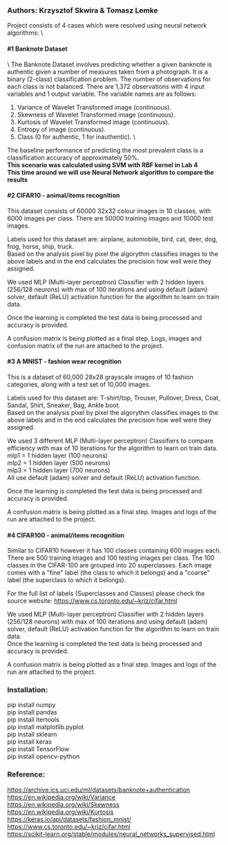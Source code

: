<h3>
Authors: Krzysztof Skwira & Tomasz Lemke
</h3>

Project consists of 4 cases which were resolved using neural network algorithms: \
<h4>#1 Banknote Dataset </h4> \
The Banknote Dataset involves predicting whether a given banknote is authentic given a number of measures taken from a photograph.
It is a binary (2-class) classification problem. The number of observations for each class is not balanced. There are 1,372 observations with 4 input variables and 1 output variable. The variable names are as follows:

1. Variance of Wavelet Transformed image (continuous).
2. Skewness of Wavelet Transformed image (continuous).
3. Kurtosis of Wavelet Transformed image (continuous).
4. Entropy of image (continuous).
5. Class (0 for authentic, 1 for inauthentic). \

The baseline performance of predicting the most prevalent class is a classification accuracy of approximately 50%. \
<b>This scenario was calculated using SVM with RBF kernel in Lab 4</b> \
<b>This time around we will use Neural Network algorithm to compare the results</b>

<h4>#2 CIFAR10 - animal/items recognition </h4> 

This dataset consists of 60000 32x32 colour images in 10 classes, with 6000 images per class. There are 50000 training images and 10000 test images.

Labels used for this dataset are: airplane, automobile, bird, cat, deer,
          dog, frog, horse, ship, truck. \
Based on the analysis pixel by pixel the algorythm classifies images to the above labels and in the end calculates the precision how well were they assigned.  

We used MLP (Multi-layer perceptron) Classifier with 2 hidden layers (256/128 neurons) with max of 100 iterations and using default (adam) solver, default (ReLU) activation function for the algorithm to learn on train data. 

Once the learning is completed the test data is being processed and accuracy is provided.

A confusion matrix is being plotted as a final step.
Logs, images and confusion matrix of the run are attached to the project. 

<h4>#3 A MNIST - fashion wear recognition </h4> 

This is a dataset of 60,000 28x28 grayscale images of 10 fashion categories, along with a test set of 10,000 images.

Labels used for this dataset are: T-shirt/top, Trouser, Pullover, Dress, Coat,
          Sandal, Shirt, Sneaker, Bag, Ankle boot. \
Based on the analysis pixel by pixel the algorythm classifies images to the above labels and in the end calculates the precision how well were they assigned.  

We used 3 different MLP (Multi-layer perceptron) Classifiers to compare efficiency with max of 10 iterations for the algorithm to learn on train data. \
mlp1 = 1 hidden layer (100 neurons) \
mlp2 = 1 hidden layer (500 neurons) \
mlp3 = 1 hidden layer (700 neurons) \
All use default (adam) solver and default (ReLU) activation function.

Once the learning is completed the test data is being processed and accuracy is provided.

A confusion matrix is being plotted as a final step.
Images and logs of the run are attached to the project. 

<h4>#4 CIFAR100 - animal/items recognition </h4> 

Similar to CIFAR10 however it has 100 classes containing 600 images each. \
There are 500 training images and 100 testing images per class. The 100 classes in the CIFAR-100 are grouped into 20 superclasses. Each image comes with a "fine" label (the class to which it belongs) and a "coarse" label (the superclass to which it belongs).

For the full list of labels (Superclasses and Classes) please check the source website:
https://www.cs.toronto.edu/~kriz/cifar.html

We used MLP (Multi-layer perceptron) Classifier with 2 hidden layers (256/128 neurons) with max of 100 iterations and using default (adam) solver, default (ReLU) activation function for the algorithm to learn on train data. \
Once the learning is completed the test data is being processed and accuracy is provided.

A confusion matrix is being plotted as a final step.
Images and logs of the run are attached to the project. 

<h3>
Installation: 
</h3>

pip install numpy \
pip install pandas \
pip install itertools \
pip install matplotlib.pyplot \
pip install sklearn  
pip install keras \
pip install TensorFlow  
pip install opencv-python


<h3>
Reference:
</h3>


https://archive.ics.uci.edu/ml/datasets/banknote+authentication \
https://en.wikipedia.org/wiki/Variance \
https://en.wikipedia.org/wiki/Skewness \
https://en.wikipedia.org/wiki/Kurtosis \
https://keras.io/api/datasets/fashion_mnist/ \
https://www.cs.toronto.edu/~kriz/cifar.html \
https://scikit-learn.org/stable/modules/neural_networks_supervised.html